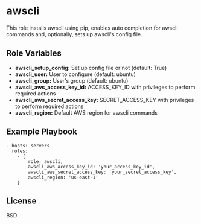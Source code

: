 awscli
======

This role installs awscli using pip, enables auto completion for awscli commands and, optionally, sets up awscli's config file.

Role Variables
--------------

* **awscli_setup_config:** Set up config file or not (default: True)
* **awscli_user:** User to configure (default: ubuntu)
* **awscli_group:** User's group (default: ubuntu)
* **awscli_aws_access_key_id:** ACCESS_KEY_ID with privileges to perform required actions
* **awscli_aws_secret_access_key:** SECRET_ACCESS_KEY with privileges to perform required actions
* **awscli_region:** Default AWS region for awscli commands

Example Playbook
----------------

    - hosts: servers
      roles:
        - {
            role: awscli,
            awscli_aws_access_key_id: 'your_access_key_id',
            awscli_aws_secret_access_key: 'your_secret_access_key',
            awscli_region: 'us-east-1'
        }

License
-------

BSD